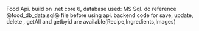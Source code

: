 Food Api.
build on .net core 6, database used: MS Sql.
do reference @food_db_data.sql@ file before using api.
backend code for save, update, delete , getAll and getbyid are available(Recipe,Ingredients,Images)
